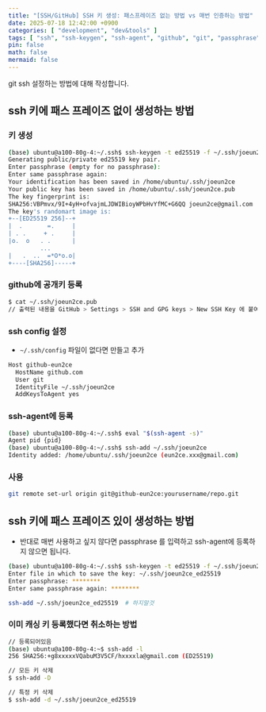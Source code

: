 ```yaml
---
title: "[SSH/GitHub] SSH 키 생성: 패스프레이즈 없는 방법 vs 매번 인증하는 방법"
date: 2025-07-18 12:42:00 +0900
categories: [ "development", "dev&tools" ]
tags: [ "ssh", "ssh-keygen", "ssh-agent", "github", "git", "passphrase" ]
pin: false
math: false
mermaid: false
---
```


git ssh 설정하는 방법에 대해 작성합니다.

## ssh 키에 패스 프레이즈 없이 생성하는 방법

### 키 생성

```bash
(base) ubuntu@a100-80g-4:~/.ssh$ ssh-keygen -t ed25519 -f ~/.ssh/joeun2ce -C "joeun2ce@gmail.com"
Generating public/private ed25519 key pair.
Enter passphrase (empty for no passphrase):
Enter same passphrase again:
Your identification has been saved in /home/ubuntu/.ssh/joeun2ce
Your public key has been saved in /home/ubuntu/.ssh/joeun2ce.pub
The key fingerprint is:
SHA256:VBPmvx/9I+4yH+ofvajmLJDWIBioyWPbHvYfMC+G6QQ joeun2ce@gmail.com
The key's randomart image is:
+--[ED25519 256]--+
|  .       =.     |
| . .     + .     |
|o.  o   . .      |
         ...
|   .  ..  =*O*o.o|
+----[SHA256]-----+
```

### github에 공개키 등록

```bash
$ cat ~/.ssh/joeun2ce.pub
// 출력된 내용을 GitHub > Settings > SSH and GPG keys > New SSH Key 에 붙여넣기
```

### ssh config 설정

* `~/.ssh/config` 파일이 없다면 만들고 추가

```bash
Host github-eun2ce
  HostName github.com
  User git
  IdentityFile ~/.ssh/joeun2ce
  AddKeysToAgent yes
```

### ssh-agent에 등록

```bash
(base) ubuntu@a100-80g-4:~/.ssh$ eval "$(ssh-agent -s)"
Agent pid {pid}
(base) ubuntu@a100-80g-4:~/.ssh$ ssh-add ~/.ssh/joeun2ce
Identity added: /home/ubuntu/.ssh/joeun2ce (eun2ce.xxx@gmail.com)
```

### 사용

```bash
git remote set-url origin git@github-eun2ce:yourusername/repo.git
```


##  ssh 키에 패스 프레이즈 있이 생성하는 방법

* 반대로 매번 사용하고 싶지 않다면 passphrase 를 입력하고 ssh-agent에 등록하지 않으면 됩니다.

```bash
(base) ubuntu@a100-80g-4:~/.ssh$ ssh-keygen -t ed25519 -f ~/.ssh/joeun2ce -C "joeun2ce@gmail.com"
Enter file in which to save the key: ~/.ssh/joeun2ce_ed25519
Enter passphrase: ********
Enter same passphrase again: ********

ssh-add ~/.ssh/joeun2ce_ed25519  # 하지말것
```

### 이미 캐싱 키 등록했다면 취소하는 방법

```bash
// 등록되어있음
(base) ubuntu@a100-80g-4:~$ ssh-add -l
256 SHA256:+g8xxxxxVQabuM3V5CF/hxxxxla@gmail.com (ED25519)

// 모든 키 삭제
$ ssh-add -D

// 특정 키 삭제
$ ssh-add -d ~/.ssh/joeun2ce_ed25519
```